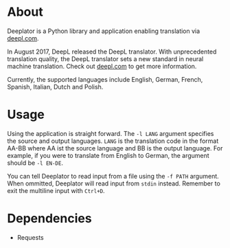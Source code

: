 # About
Deeplator is a Python library and application enabling translation via [deepl.com](https://www.deepl.com/translator).

In August 2017, DeepL released the DeepL translator.
With unprecedented translation quality, the DeepL translator sets a new standard in neural machine translation.
Check out [deepl.com](https://www.deepl.com/press.html) to get more information.

Currently, the supported languages include English, German, French, Spanish, Italian, Dutch and Polish.

# Usage
Using the application is straight forward.
The `-l LANG` argument specifies the source and output languages.
`LANG` is the translation code in the format AA-BB where AA ist the source language and BB is the output language.
For example, if you were to translate from English to German, the argument should be `-l EN-DE`.

You can tell Deeplator to read input from a file using the `-f PATH` argument.
When ommitted, Deeplator will read input from `stdin` instead.
Remember to exit the multiline input with `Ctrl+D`.

# Dependencies
- Requests

